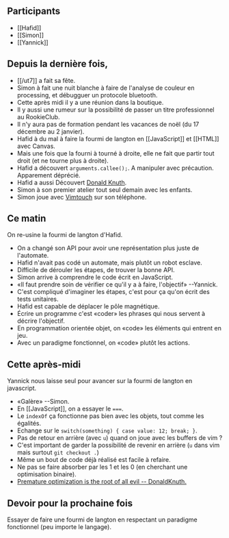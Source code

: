 ## Participants

- [[Hafid]]
- [[Simon]]
- [[Yannick]]

## Depuis la dernière fois,

- [[/ut7]] a fait sa fête.
- Simon à fait une nuit blanche à faire de l'analyse de couleur en
  processing, et débugguer un protocole bluetooth.
- Cette après midi il y a une réunion dans la boutique.
- Il y aussi une rumeur sur la possibilité de passer un titre professionnel au
  RookieClub.
- Il n'y aura pas de formation pendant les vacances de noël (du 17 décembre au
  2 janvier).
- Hafid à du mal à faire la fourmi de langton en [[JavaScript]] et [[HTML]]
  avec Canvas.
- Mais une fois que la fourni à tourné à droite, elle ne fait que partir tout
  droit (et ne tourne plus à droite).
- Hafid a découvert `arguments.callee();`. A manipuler avec précaution.
  Apparement déprécié.
- Hafid a aussi Découvert [Donald
  Knuth](https://en.wikipedia.org/wiki/Donald_Knuth).
- Simon à son premier atelier tout seul demain avec les enfants.
- Simon joue avec [Vimtouch](https://github.com/momodalo/vimtouch) sur son
  téléphone.

## Ce matin

On re-usine la fourmi de langton d'Hafid.

- On a changé son API pour avoir une représentation plus juste de l'automate.
- Hafid n'avait pas codé un automate, mais plutôt un robot esclave.
- Difficile de dérouler les étapes, de trouver la bonne API.
- Simon arrive à comprendre le code écrit en JavaScript.
- «Il faut prendre soin de vérifier ce qu'il y a à faire, l'objectif»
  --Yannick.
- C'est compliqué d'imaginer les étapes, c'est pour ça qu'on écrit des tests
  unitaires.
- Hafid est capable de déplacer le pôle magnétique.
- Écrire un programme c'est «coder» les phrases qui nous servent à décrire
  l'objectif.
- En programmation orientée objet, on «code» les éléments qui entrent en jeu.
- Avec un paradigme fonctionnel, on «code» plutôt les actions.

## Cette après-midi

Yannick nous laisse seul pour avancer sur la fourmi de langton en javascript.

- «Galère» --Simon.
- En [[JavaScript]], on a essayer le `===`.
- Le `indexOf` ça fonctionne pas bien avec les objets, tout comme les égalités.
- Echange sur le `switch(something) { case value: 12; break; }`.
- Pas de retour en arrière (avec `u`) quand on joue avec les buffers de vim ?
- C'est important de garder la possibilité de revenir en arrière (`u` dans vim
  mais surtout `git checkout .`)
- Même un bout de code déjà réalisé est facile à refaire.
- Ne pas se faire absorber par les 1 et les 0 (en cherchant une optimisation
  binaire).
- [Premature optimization is the root of all evil --
  DonaldKnuth.](http://wiki.c2.com/?PrematureOptimization)

## Devoir pour la prochaine fois

Essayer de faire une fourmi de langton en respectant un paradigme fonctionnel
(peu importe le langage).
